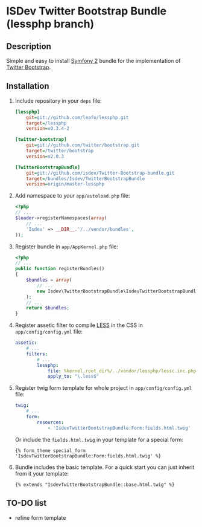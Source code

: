 ISDev Twitter Bootstrap Bundle (lessphp branch)
===============================================

Description
-----------

Simple and easy to install [Symfony 2](http://symfony.com/) bundle for the implementation of [Twitter Bootstrap](http://twitter.github.com/bootstrap/).

Installation
------------

1. Include repository in your `deps` file:

    ``` ini
    [lessphp]
        git=git://github.com/leafo/lessphp.git
        target=/lessphp
        version=v0.3.4-2

    [twitter-bootstrap]
        git=git://github.com/twitter/bootstrap.git
        target=/twitter/bootstrap
        version=v2.0.3

    [TwitterBootstrapBundle]
        git=git://github.com/isdev/Twitter-Bootstrap-bundle.git
        target=/bundles/Isdev/TwitterBootstrapBundle
        version=origin/master-lessphp
    ```

2. Add namespace to your `app/autoload.php` file:

    ``` php
    <?php
    // ...
    $loader->registerNamespaces(array(
        // ...
        'Isdev' => __DIR__.'/../vendor/bundles',
    ));
    ```

3. Register bundle in `app/AppKernel.php` file:

    ``` php
    <?php
    // ...
    public function registerBundles()
    {
        $bundles = array(
            // ...
            new Isdev\TwitterBootstrapBundle\IsdevTwitterBootstrapBundle()
        );
        // ...
        return $bundles;
    }
    ```

4. Register assetic filter to compile [LESS](http://lesscss.org/) in the CSS in `app/config/config.yml` file:

    ``` yaml
    assetic:
        # ...
        filters:
            # ...
            lessphp:
                file: %kernel.root_dir%/../vendor/lessphp/lessc.inc.php
                apply_to: "\.less$"
    ```

5. Register twig form template for whole project in `app/config/config.yml` file:

    ``` yaml
    twig:
        # ...
        form:
            resources:
                - 'IsdevTwitterBootstrapBundle:Form:fields.html.twig'
    ```

    Or include the `fields.html.twig` in your template for a special form:

    ``` jinja
    {% form_theme special_form 'IsdevTwitterBootstrapBundle:Form:fields.html.twig' %}
    ```

6. Bundle includes the basic template. For a quick start you can just inherit from it your template:

    ``` jinja
    {% extends "IsdevTwitterBootstrapBundle::base.html.twig" %}
    ```

TO-DO list
----------

- refine form template